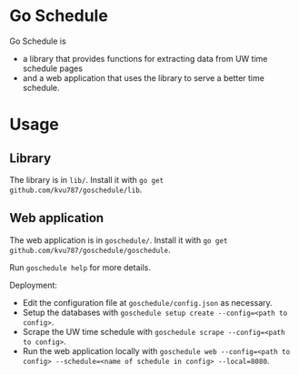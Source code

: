 # Go Schedule

Go Schedule is 
- a library that provides functions for extracting data from UW time schedule pages
- and a web application that uses the library to serve a better time schedule. 

# Usage

## Library

The library is in `lib/`. Install it with `go get github.com/kvu787/goschedule/lib`.

## Web application

The web application is in `goschedule/`. Install it with `go get github.com/kvu787/goschedule/goschedule`.

Run `goschedule help` for more details.

Deployment: 

- Edit the configuration file at `goschedule/config.json` as necessary.
- Setup the databases with  `goschedule setup create --config=<path to config>`.
- Scrape the UW time schedule with `goschedule scrape --config=<path to config>`.
- Run the web application locally with `goschedule web --config=<path to config> --schedule=<name of schedule in config> --local=8080`. 